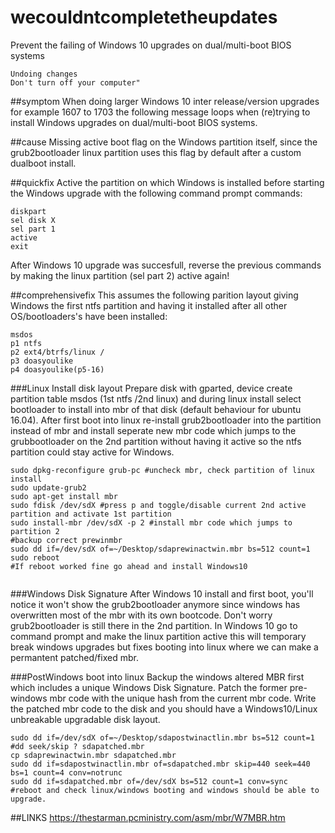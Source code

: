 # wecouldntcompletetheupdates
Prevent the failing of Windows 10 upgrades on dual/multi-boot BIOS systems

```"We couldn't complete the updates
Undoing changes
Don't turn off your computer"
```

##symptom
When doing larger Windows 10 inter release/version upgrades for example 1607 to 1703 the following message loops when (re)trying to install Windows upgrades on dual/multi-boot BIOS systems.

##cause
Missing active boot flag on the Windows partition itself, since the grub2bootloader linux partition uses this flag by default after a custom dualboot install.

##quickfix
Active the partition on which Windows is installed before starting the Windows upgrade with the following command prompt commands:

```
diskpart
sel disk X
sel part 1
active
exit
```

After Windows 10 upgrade was succesfull, reverse the previous commands by making the linux partition (sel part 2) active again!

##comprehensivefix
This assumes the following parition layout giving Windows the first ntfs partition and having it installed after all other OS/bootloaders's have been installed:

```
msdos
p1 ntfs
p2 ext4/btrfs/linux /
p3 doasyoulike
p4 doasyoulike(p5-16) 
```

###Linux Install disk layout
Prepare disk with gparted, device create partition table msdos (1st ntfs /2nd linux) and during linux install select bootloader to install into mbr of that disk (default behaviour for ubuntu 16.04).
After first boot into linux re-install grub2bootloader into the partition instead of mbr and install seperate new mbr code which jumps to the grubbootloader on the 2nd partition without having it active so the ntfs partition could stay active for Windows.

```
sudo dpkg-reconfigure grub-pc #uncheck mbr, check partition of linux install
sudo update-grub2
sudo apt-get install mbr
sudo fdisk /dev/sdX #press p and toggle/disable current 2nd active partition and activate 1st partition
sudo install-mbr /dev/sdX -p 2 #install mbr code which jumps to partition 2
#backup correct prewinmbr
sudo dd if=/dev/sdX of=~/Desktop/sdaprewinactwin.mbr bs=512 count=1
sudo reboot
#If reboot worked fine go ahead and install Windows10
 
```

###Windows Disk Signature
After Windows 10 install and first boot, you'll notice it won't show the grub2bootloader anymore since windows has overwritten most of the mbr with its own bootcode. Don't worry grub2bootloader is still there in the 2nd partition. In Windows 10 go to command prompt and make the linux partition active this will temporary break windows upgrades but fixes booting into linux where we can make a permantent patched/fixed mbr.

###PostWindows boot into linux
Backup the windows altered MBR first which includes a unique Windows Disk Signature. Patch the former pre-windows mbr code with the unique hash from the current mbr code. Write the patched mbr code to the disk and you should have a Windows10/Linux unbreakable upgradable disk layout.
 
```
sudo dd if=/dev/sdX of=~/Desktop/sdapostwinactlin.mbr bs=512 count=1
#dd seek/skip ? sdapatched.mbr
cp sdaprewinactwin.mbr sdapatched.mbr
sudo dd if=sdapostwinactlin.mbr of=sdapatched.mbr skip=440 seek=440 bs=1 count=4 conv=notrunc
sudo dd if=sdapatched.mbr of=/dev/sdX bs=512 count=1 conv=sync
#reboot and check linux/windows booting and windows should be able to upgrade.
```

##LINKS
https://thestarman.pcministry.com/asm/mbr/W7MBR.htm
